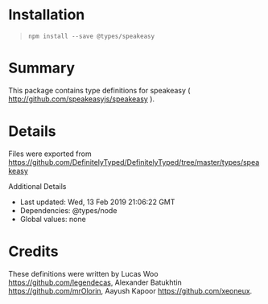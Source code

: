 # Installation
> `npm install --save @types/speakeasy`

# Summary
This package contains type definitions for speakeasy ( http://github.com/speakeasyjs/speakeasy ).

# Details
Files were exported from https://github.com/DefinitelyTyped/DefinitelyTyped/tree/master/types/speakeasy

Additional Details
 * Last updated: Wed, 13 Feb 2019 21:06:22 GMT
 * Dependencies: @types/node
 * Global values: none

# Credits
These definitions were written by Lucas Woo <https://github.com/legendecas>, Alexander Batukhtin <https://github.com/mrOlorin>, Aayush Kapoor <https://github.com/xeoneux>.
